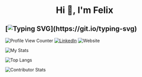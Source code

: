 <h1 align="center">Hi 👋, I'm Felix</h1>

## [![Typing SVG](https://readme-typing-svg.demolab.com?font=Fira+Code&duration=3000&pause=300&repeat=false&center=true&vCenter=true&multiline=true&width=1000&height=150&lines=Software+Engineering+Manager+and;Tech+Leader+in+SaaS+Solutions;Building+Teams+that+Drive+Business+Impact.)](https://git.io/typing-svg)

![Profile View Counter](https://komarev.com/ghpvc/?username=guifelix)
[![Linkedln](https://img.shields.io/badge/LinkedIn-0077B5?style=flat-square&logo=linkedin&logoColor=white)](https://www.linkedin.com/in/guilhermefelixmaciel/)
![Website](https://img.shields.io/badge/My%20Website-1ca0f1?style=flat-square&link=https%3A%2F%2Fguilhermefelixmaciel.netlify.app%2F)



![My Stats](https://github-profile-trophy.vercel.app/?username=guifelix&theme=light)


![Top Langs](https://github-readme-stats.vercel.app/api/top-langs/?username=guifelix&layout=compact)

<!-- ![LeetCode Stats](https://leetcard.jacoblin.cool/felixmaciel?theme=light&font=Noto%20Sans%20Mono) -->

![Contributor Stats](https://github-contributor-stats.vercel.app/api?username=guifelix&combine_all_yearly_contributions=true&hide=B&hide_contributor_rank=false)
